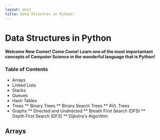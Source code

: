 ```yaml
---
layout: post
title: Data Structres in Python!
---
```


# Data Structures in Python

#### Welcome New Comer!  Come Come!  Learn one of the most importantant concepts of Computer Science in the wonderful language that is Python!

### Table of Contents
* Arrays
* Linked Lists
* Stacks
* Queues
* Hash Tables
* Trees
** Binary Trees
** Binary Search Trees
** AVL Trees
* Graphs
** Directed and Undirected
** Breath First Search (DFS)
** Depth First Search (DFS)
** Dijkstra's Algorithm



## Arrays
